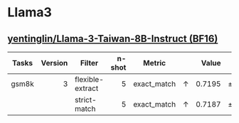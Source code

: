 # Llama3

## [yentinglin/Llama-3-Taiwan-8B-Instruct (BF16)](https://huggingface.co/yentinglin/Llama-3-Taiwan-8B-Instruct)

|Tasks|Version|     Filter     |n-shot|  Metric   |   |Value |   |Stderr|
|-----|------:|----------------|-----:|-----------|---|-----:|---|-----:|
|gsm8k|      3|flexible-extract|     5|exact_match|↑  |0.7195|±  |0.0124|
|     |       |strict-match    |     5|exact_match|↑  |0.7187|±  |0.0124|
